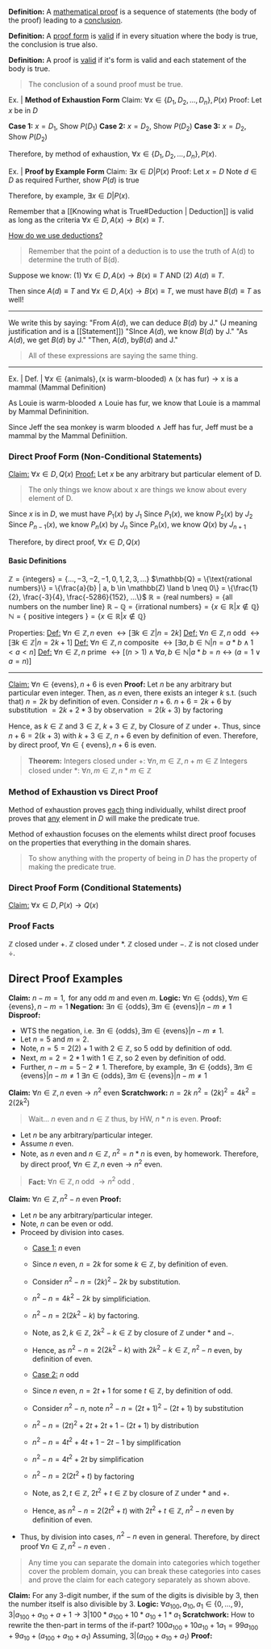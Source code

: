 <b>Definition:</b> A <u>mathematical proof</u> is a sequence of statements (the body of the proof) leading to a <u>conclusion</u>.

<b>Definition:</b> A <u>proof form</u> is <u>valid</u> if in every situation where the body is true, the conclusion is true also.

<b>Definition:</b> A proof is <u>valid</u> if it's form is valid and each statement of the body is true.

>The conclusion of a sound proof must be true.

Ex. |
<b>Method of Exhaustion Form</b>
Claim: $\forall x \in \{D_1, D_2,..., D_n\}, P(x)$
Proof: Let $x$ be in $D$

<b>Case 1:</b> $x = D_1$, Show $P(D_1)$
<b>Case 2:</b> $x = D_2$, Show $P(D_2)$
<b>Case 3:</b> $x = D_2$, Show $P(D_2)$

Therefore, by method of exhaustion, $\forall x \in \{D_1, D_2,..., D_n\}, P(x)$.

Ex. |
<b>Proof by Example Form</b>
Claim: $\exists x \in D | P(x)$
Proof: Let $x = D$
Note $d \in D$ as required
Further, show $P(d)$ is true

Therefore, by example, $\exists x \in D | P(x)$.

Remember that a [[Knowing what is True#Deduction | Deduction]] is valid as long as the criteria $\forall x \in D, A(x) \rightarrow B(x) \equiv T$.

<u>How do we use deductions?</u> 
> Remember that the point of a deduction is to use the truth of A(d) to determine the truth of B(d).

Suppose we know: (1) $\forall x \in D, A(x) \rightarrow B(x) \equiv T$  AND (2) $A(d) \equiv T$.

Then since $A(d) \equiv T$ and $\forall x \in D, A(x) \rightarrow B(x) \equiv T$, we must have $B(d) \equiv T$ as well!

---
We write this by saying:
"From $A(d)$, we can deduce $B(d)$ by J." (J meaning justification and is a [[Statement]])
"SInce $A(d)$, we know $B(d)$ by J."
"As $A(d)$, we get $B(d)$ by J."
"Then, $A(d)$, by$B(d)$ and J."
> All of these expressions are saying the same thing.

---
Ex. |
Def. | $\forall x \in \{\text{animals}\}, (\text{x is warm-blooded}) \land (\text{x has fur}) \rightarrow \text{x is a mammal}$ (Mammal Definition)

As Louie is warm-blooded $\land$ Louie has fur, we know that Louie is a mammal by Mammal Defininition.

Since Jeff the sea monkey is warm blooded $\land$ Jeff has fur, Jeff must be a mammal by the Mammal Definiition.

### Direct Proof Form (Non-Conditional Statements)
<u>Claim:</u> $\forall x \in D, Q(x)$
<u>Proof:</u> Let $x$ be any arbitrary but particular element of D.
> The only things we know about x are things we know about every element of D.

Since $x$ is in $D$, we must have $P_1(x)$ by $J_1$
Since $P_1(x)$, we know $P_2(x)$ by $J_2$
Since $P_{n-1}(x)$, we know $P_n(x)$ by $J_n$
Since $P_{n}(x)$, we know $Q(x)$ by $J_{n+1}$

Therefore, by direct proof,
$\forall x \in D, Q(x)$

#### Basic Definitions
$\mathbb{Z} = \{\text{integers}\} = \{..., -3, -2, -1, 0, 1, 2, 3, ...\}$
$\mathbb{Q}  = \{\text{rational numbers}\} = \{\frac{a}{b} | a, b \in \mathbb(Z) \land b \neq 0\} = \{\frac{1}{2}, \frac{-3}{4}, \frac{-5286}{152}, ...\}$
$\mathbb{R} = \{\text{real numbers}\} = \{\text{all numbers on the number line}\}$
$\mathbb{R} - \mathbb{Q} = \{\text{irrational numbers}\} = \{x \in \mathbb{R} | x \notin \mathbb{Q}\}$
$\mathbb{N} = \{\text{ positive integers }\} = \{x \in \mathbb{R} | x \notin \mathbb{Q}\}$

Properties:
<u>Def:</u> $\forall n \in \mathbb{Z}, n \text{ even } \leftrightarrow [\exists k \in \mathbb{Z} | n = 2k]$
<u>Def:</u> $\forall n \in \mathbb{Z}, n \text{ odd } \leftrightarrow [\exists k \in \mathbb{Z} | n = 2k+1]$
<u>Def:</u> $\forall n \in \mathbb{Z}, n \text{ composite } \leftrightarrow [\exists a, b \in \mathbb{N} | n = a * b \land 1 < a < n]$
<u>Def:</u> $\forall n \in \mathbb{Z}, n \text{ prime } \leftrightarrow [(n > 1) \land \forall a, b \in \mathbb{N} | a * b = n \leftrightarrow (a = 1 \lor a = n)]$

---
<u>Claim:</u> $\forall n \in \{\text{evens}\}, n + 6 \text{ is even}$
<b>Proof:</b> Let $n$ be any arbitrary but particular even integer.
Then, as $n$ even, there exists an integer $k$ s.t. (such that) $n = 2k$ by definition of even.
Consider $n + 6$.
	$n + 6 = 2k + 6$ by substitution
				$= 2k + 2*3$ by observation
				$= 2(k + 3)$ by factoring 

Hence, as $k \in \mathbb{Z}$ and $3 \in \mathbb{Z}$, $k + 3 \in \mathbb{Z}$, by Closure of $\mathbb{Z}$ under $+$.
Thus, since $n + 6 = 2(k + 3)$ with $k + 3 \in \mathbb{Z}$, $n + 6$ even by definition of even.
Therefore, by direct proof, $\forall n \in \{\text{ evens}\}, n + 6$ is even.

> <b>Theorem:</b> Integers closed under $+$: $\forall n, m \in \mathbb{Z}, n + m \in \mathbb{Z}$
Integers closed under $*$: $\forall n, m \in \mathbb{Z}, n * m \in \mathbb{Z}$

### Method of Exhaustion vs Direct Proof
Method of exhaustion proves <u>each</u> thing individually, whilst direct proof proves that <u>any</u> element in $D$ will make the predicate true.

Method of exhaustion focuses on the elements whilst direct proof focuses on the properties that everything in the domain shares.

> To show anything with the property of being in $D$ has the property of making the predicate true.

### Direct Proof Form (Conditional Statements)
<u>Claim:</u> $\forall x \in D, P(x) \rightarrow Q(x)$

### Proof Facts
$\mathbb{Z}$ closed under $+$.
$\mathbb{Z}$ closed under $*$.
$\mathbb{Z}$ closed under $-$.
$\mathbb{Z}$  is not closed under $\div$.

## Direct Proof Examples
<b>Claim:</b> $n - m = 1, \text{ for any odd } m \text{ and even } m$.
<b>Logic:</b> $\forall n \in \text{\{odds\}}, \forall  m \in \text{\{evens\}}, n-m=1$
<b>Negation:</b> $\exists n \in \text{\{odds\}}, \exists m \in \text{\{evens\}}| n-m\neq1$ 
<b>Disproof:</b>
- WTS the negation, i.e. $\exists n \in \text{\{odds\}}, \exists m \in \text{\{evens\}}| n-m\neq1$.
- Let $n=5$ and $m=2$.
- Note, $n=5=2(2)+1$ with $2 \in \mathbb{Z}$, so $5$ odd by definition of odd.
- Next, $m=2=2*1$ with $1 \in \mathbb{Z}$, so $2$ even by definition of odd.
- Further, $n-m=5-2 \neq 1$.
Therefore, by example, $\exists n \in \text{\{odds\}}, \exists m \in \text{\{evens\}}| n-m\neq1$ $\exists n \in \text{\{odds\}}, \exists m \in \text{\{evens\}}| n-m\neq1$

<b>Claim:</b> $\forall n \in \mathbb{Z}, n \text{ even} \rightarrow n^2 \text{ even}$
<b>Scratchwork:</b>
$n=2k$
$n^2=(2k)^2=4k^2=2(2k^2)$
>Wait... $n$ even and $n \in \mathbb{Z}$
>	thus, by HW, $n*n$ is even.
<b>Proof:</b>
- Let $n$ be any arbitrary/particular integer.
- Assume $n$ even.
-  Note, as $n$ even and $n \in \mathbb{Z}$, $n^2 = n*n$ is even, by homework.
Therefore, by direct proof, $\forall n \in \mathbb{Z}, n \text{ even} \rightarrow n^2 \text{ even}$.

> <b>Fact:</b> $\forall n \in \mathbb{Z}, n \text{ odd } \rightarrow n^2 \text{ odd }$.

<b>Claim:</b> $\forall n \in \mathbb{Z}, n^2-n \text{ even }$
<b>Proof:</b>
- Let $n$ be any arbitrary/particular integer.
- Note, $n$ can be even or odd.
- Proceed by division into cases.
	- <u>Case 1:</u> $n$ even
	- Since $n$ even, $n=2k$ for some $k \in \mathbb{Z}$, by definition of even.
	- Consider $n^2-n=(2k)^2-2k$ by substitution.
	- $n^2-n=4k^2-2k$ by simplificiation.
	- $n^2-n=2(2k^2-k)$ by factoring.
	- Note, as $2, k \in \mathbb{Z}$, $2k^2-k \in \mathbb{Z}$ by closure of $\mathbb{Z}$ under $*$ and $-$.
	- Hence, as $n^2-n=2(2k^2-k)$ with $2k^2-k \in \mathbb{Z}$, $n^2-n$ even, by definition of even.
	
	- <u>Case 2:</u> $n$ odd 
	- Since $n$ even, $n=2t+1$ for some $t \in \mathbb{Z}$, by definition of odd.
	- Consider $n^2-n$, note $n^2-n=(2t+1)^2-(2t+1)$ by substitution
	- $n^2-n=(2t)^2+2t+2t+1-(2t+1)$ by distribution
	- $n^2-n=4t^2+4t+1-2t-1$ by simplification
	- $n^2-n=4t^2+2t$ by simplification
	- $n^2-n=2(2t^2+t)$ by factoring
	- Note, as $2, t \in \mathbb{Z}$, $2t^2+t \in \mathbb{Z}$ by closure of $\mathbb{Z}$ under $*$ and $+$.
	- Hence, as $n^2-n=2(2t^2+t)$ with $2t^2+t \in \mathbb{Z}$, $n^2-n$ even by definition of even.
- Thus, by division into cases, $n^2-n$ even in general.
Therefore, by direct proof $\forall n \in \mathbb{Z}, n^2-n \text{ even }$.

>Any time you can separate the domain into categories which together cover the problem domain, you can break these categories into cases and prove the claim for each category separately as shown above.

<b>Claim:</b> For any 3-digit number, if the sum of the digits is divisible by $3$, then the number itself is also divisible by $3$.
<b>Logic:</b> $\forall a_{100},a_{10},a_1 \in \{0,...,9\}, 3|a_{100}+a_{10}+a+1 \rightarrow 3|100*a_{100}+10*a_{10}+1*a_1$
<b>Scratchwork:</b> How to rewrite the then-part in terms of the if-part?
$100a_{100}+10a_{10}+1a_1=99a_{100}+9a_{10}+(a_{100}+a_{10}+a_1)$
Assuming, $3|(a_{100}+a_{10}+a_1)$
<b>Proof:</b>